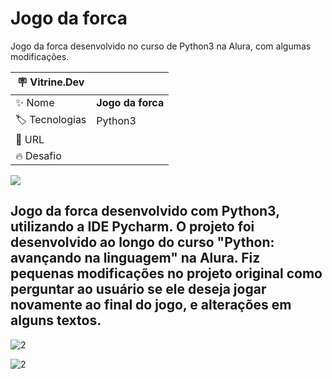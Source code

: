 # Jogo da forca

Jogo da forca desenvolvido no curso de Python3 na Alura, com algumas modificações.

| :placard: Vitrine.Dev |     |
| -------------  | --- |
| :sparkles: Nome        | **Jogo da forca**
| :label: Tecnologias | Python3
| :rocket: URL         | 
| :fire: Desafio     | 

<!-- Inserir imagem com a #vitrinedev ao final do link -->
![](https://user-images.githubusercontent.com/106929047/221642035-a63ac44f-ed61-4e60-b561-b569525efdcf.png?#vitrinedev)

## Jogo da forca desenvolvido com Python3, utilizando a IDE Pycharm. O projeto foi desenvolvido ao longo do curso "Python: avançando na linguagem" na Alura. Fiz pequenas modificações no projeto original como perguntar ao usuário se ele deseja jogar novamente ao final do jogo, e alterações em alguns textos.


![2](https://user-images.githubusercontent.com/106929047/221639364-bd0476a3-ba3d-45f2-afb1-1264eea09d81.png)

![2](https://user-images.githubusercontent.com/106929047/221641416-f2a03632-195e-49e4-b8f5-8e649d1b05cb.png)


